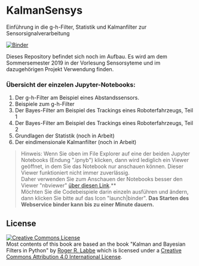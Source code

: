 # KalmanSensys
Einführung in die g-h-Filter, Statistik und Kalmanfilter zur Sensorsignalverarbeitung

[![Binder](https://mybinder.org/badge.svg)](https://mybinder.org/v2/gh/StefanMack/KalmanSensys/master)

Dieses Repository befindet sich noch im Aufbau. Es wird am dem Sommersemester 2019 in der Vorlesung Sensorsyteme und im dazugehörigen Projekt Verwendung finden.

### Übersicht der einzelen Jupyter-Notebooks:
1. Der g-h-Filter am Beispiel eines Abstandssensors.
2. Beispiele zum g-h-Filter
3. Der Bayes-Filter am Beispiel des Trackings eines Roboterfahrzeugs, Teil 1
4. Der Bayes-Filter am Beispiel des Trackings eines Roboterfahrzeugs, Teil 2 
5. Grundlagen der Statistik (noch in Arbeit)
6. Der eindimensionale Kalmanfilter (noch in Arbeit)

> Hinweis: Wenn Sie oben im File Explorer auf eine der beiden Jupyter Notebooks (Endung ".ipnyb") klicken, dann wird lediglich ein Viewer geöffnet, in dem Sie das Notebook nur anschauen können. Dieser Viewer funktioniert nicht immer zuverlässig.  
Daher verwenden Sie zum Anschauen der Notebooks besser den Viewer "nbviewer" [über diesen Link](https://nbviewer.jupyter.org/github/StefanMack/KalmanSensys/blob/master/00-EinlSensysKalman.ipynb).**  
Möchten Sie die Codebeispiele darin einzeln ausführen und ändern, dann klicken Sie bitte auf das Icon "launch|binder". **Das Starten des Webservice binder kann bis zu einer Minute dauern.**



License
-----
<a rel="license" href="http://creativecommons.org/licenses/by/4.0/"><img alt="Creative Commons License" style="border-width:0" src="https://i.creativecommons.org/l/by/4.0/88x31.png" /></a><br /><span xmlns:dct="http://purl.org/dc/terms/" property="dct:title"> Most contents of this book are based an the book "Kalman and Bayesian Filters in Python"</span> by <a xmlns:cc="http://creativecommons.org/ns#" href="https://github.com/StefanMack/KalmanSensys" property="cc:attributionName" rel="cc:attributionURL">Roger R. Labbe</a> which is licensed under a <a rel="license" href="http://creativecommons.org/licenses/by/4.0/">Creative Commons Attribution 4.0 International License</a>.
